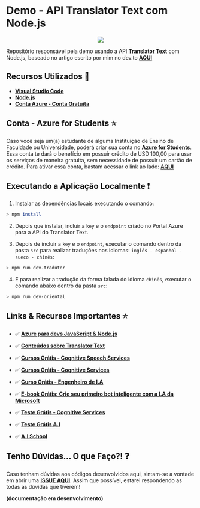 # Demo - API Translator Text com Node.js

<p align="center">
  <img src="https://i.postimg.cc/y817TvF3/translator-api.png"/>  
</p>

Repositório responsável pela demo usando a API **[Translator Text](http://bit.ly/2odbshO)** com Node.js, baseado no artigo escrito por mim no dev.to **[AQUI](https://dev.to/azure/realizando-traducoes-em-tempo-real-com-translator-text-node-js-1oeb)**

## Recursos Utilizados 🚀

* **[Visual Studio Code](https://code.visualstudio.com/?WT.mc_id=javascript-0000-gllemos)**
* **[Node.js](https://nodejs.org/en/)**
* **[Conta Azure - Conta Gratuita](https://azure.microsoft.com/?WT.mc_id=javascript-0000-gllemos)**

## Conta - Azure for Students ⭐️

Caso você seja um(a) estudante de alguma Instituição de Ensino de Faculdade ou Universidade, poderá criar sua conta no **[Azure for Students](https://azure.microsoft.com/free/students/?WT.mc_id=javascript-0000-gllemos)**. Essa conta te dará o benefício em possuir crédito de USD 100,00 para usar os serviços de maneira gratuita, sem necessidade de possuir um cartão de crédito. Para ativar essa conta, bastam acessar o link ao lado: **[AQUI](https://azure.microsoft.com/free/students/?WT.mc_id=javascript-0000-gllemos)**

## Executando a Aplicação Localmente ❗️

1. Instalar as dependências locais executando o comando:

```bash
> npm install
```

2. Depois que instalar, incluir a `key` e o `endpoint` criado no Portal Azure para a API do Translator Text.

3. Depois de incluir a `key` e o `endpoint`, executar o comando dentro da pasta `src` para realizar traduções nos idiomas: `inglês - espanhol - sueco - chinês`:

```bash
> npm run dev-tradutor
```

4. E para realizar a tradução da forma falada do idioma `chinês`, executar o comando abaixo dentro da pasta `src`:

```bash
> npm run dev-oriental
```

## Links & Recursos Importantes ⭐️

- ✅ **[Azure para devs JavaScript & Node.js](https://docs.microsoft.com/javascript/azure/?WT.mc_id=javascript-0000-gllemos&view=azure-node-latest)**

- ✅ **[Conteúdos sobre Translator Text](https://docs.microsoft.com/azure/cognitive-services/translator/translator-info-overview?WT.mc_id=javascript-0000-gllemos)**

- ✅ **[Cursos Grátis - Cognitive Speech Services](https://docs.microsoft.com/learn/paths/translate-speech-with-speech-services/?WT.mc_id=javascript-0000-gllemos)**

- ✅ **[Cursos Grátis - Cognitive Services](https://docs.microsoft.com/learn/browse/?term=cognitive&WT.mc_id=javascript-0000-gllemos)**

- ✅ **[Curso Grátis - Engenheiro de I.A](https://docs.microsoft.com/learn/browse/?roles=ai-engineer&WT.mc_id=javascript-0000-gllemos)**

- ✅ **[E-book Grátis: Crie seu primeiro bot inteligente com a I.A da Microsoft](https://azure.microsoft.com/resources/create-your-first-intelligent-bot-with-microsoft-ai-pt-br/?WT.mc_id=javascript-0000-gllemos)**

- ✅ **[Teste Grátis - Cognitive Services](https://azure.microsoft.com/services/cognitive-services/?WT.mc_id=javascript-0000-gllemos)**

- ✅ **[Teste Grátis A.I](https://azure.microsoft.com/free/ai/?WT.mc_id=javascript-0000-gllemos)**

- ✅ **[A.I School](https://aischool.microsoft.com/home?WT.mc_id=javascript-0000-gllemos)**

## Tenho Dúvidas... O que Faço?! ❓

Caso tenham dúvidas aos códigos desenvolvidos aqui, sintam-se a vontade em abrir uma **[ISSUE AQUI](https://github.com/glaucia86/translatortext-nodejs-demo/issues)**. Assim que possível, estarei respondendo as todas as dúvidas que tiverem!

**(documentação em desenvolvimento)**
